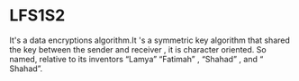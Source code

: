 # LFS1S2
It's a data encryptions algorithm.It 's a symmetric key algorithm that shared the key between the sender and receiver , it is character oriented. So named, relative to its inventors “Lamya” “Fatimah” , “Shahad” , and “ Shahad”.

